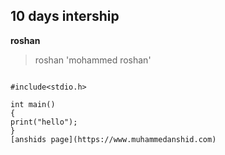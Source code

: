 ## 10 days intership
**roshan**
>roshan
'mohammed roshan'
```

#include<stdio.h>

int main()
{
print("hello");
}
[anshids page](https://www.muhammedanshid.com)
